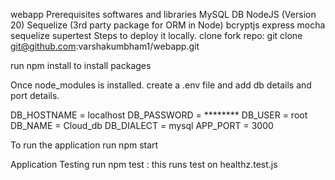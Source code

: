 webapp
Prerequisites softwares and libraries
MySQL DB
NodeJS (Version 20)
Sequelize (3rd party package for ORM in Node)
bcryptjs
express
mocha
sequelize
supertest
Steps to deploy it locally.
clone fork repo: git clone git@github.com:varshakumbham1/webapp.git

run npm install to install packages

Once node_modules is installed. create a .env file and add db details and port details.

DB_HOSTNAME = localhost
DB_PASSWORD = ********
DB_USER = root
DB_NAME = Cloud_db
DB_DIALECT = mysql
APP_PORT = 3000

To run the application
run npm start

Application Testing
run npm test : this runs test on healthz.test.js